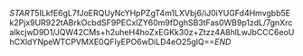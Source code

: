 $START$5ILkfE6gL7fJoERQUyNcYHpPZgT4m1LXVbj6/iJ0iYUGFd4Hmvgbb5Ek2Pjx9UR922tABrkOcbdSF9PECxlZY60m9fDghSB3tFas0WB9p1zdL/7gnXrcaIkcjwD9D1/JQW42CMs+h2uheH4hoZxEGKk30z+Ztzz4A8hlLwJbCCC6eoUhCXldYNpeWTCPVMXE0QFlyEPO6wDiLD4eO25glQ==$END$